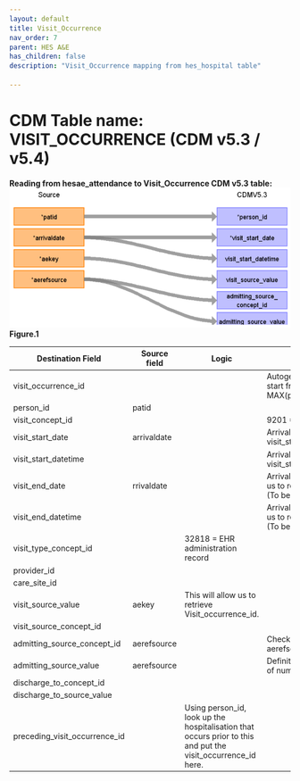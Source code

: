 ```yaml
---
layout: default
title: Visit_Occurrence
nav_order: 7
parent: HES A&E
has_children: false
description: "Visit_Occurrence mapping from hes_hospital table"

---
```



# CDM Table name: VISIT_OCCURRENCE (CDM v5.3 / v5.4)

**Reading from hesae_attendance to Visit_Occurrence CDM v5.3 table:**
![](images/image3.png)
**Figure.1**

| Destination Field | Source field | Logic | Comment field |
| --- | --- | --- | --- |
| visit_occurrence_id |  |  | Autogenerate: if table is empty, start from MAX(public.visit_occurrence)+1  |
| person_id | patid |  |  |
| visit_concept_id |  |  | 9201 = Inpatient visit |
| visit_start_date | arrivaldate | | Arrival date will be mapped to visit_start_date  |
| visit_start_datetime | | |Arrival date will be mapped to visit_start_date  |
| visit_end_date | rrivaldate| | Arrivaldate+depdur may allow us to retrieve the visit_end_date (To be investigated later)|
| visit_end_datetime | | | Arrivaldate+depdur may allow us to retrieve the visit_end_date (To be investigated later) |
| visit_type_concept_id |  | 32818 = EHR administration record |  |
| provider_id | | |  |
| care_site_id | | |  |
| visit_source_value | aekey | This will allow us to retrieve Visit_occurrence_id. |  |
| visit_source_concept_id |  |  |  |
| admitting_source_concept_id | aerefsource |  | Check for OMOP codes from aerefsource |
| admitting_source_value | aerefsource |  | Definition to be added instead of number |
| discharge_to_concept_id |  |  | |
| discharge_to_source_value |  |  |  |
| preceding_visit_occurrence_id |  | Using person_id, look up the hospitalisation that occurs prior to this and put the visit_occurrence_id here. |  |